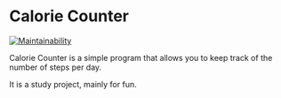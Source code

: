 # Calorie Counter

[![Maintainability](https://api.codeclimate.com/v1/badges/b1ef3b2fa086c9b00d13/maintainability)](https://codeclimate.com/github/paulvino/calorie_counter/maintainability)

Calorie Counter is a simple program that allows you to keep track of the number of steps per day.

It is a study project, mainly for fun.